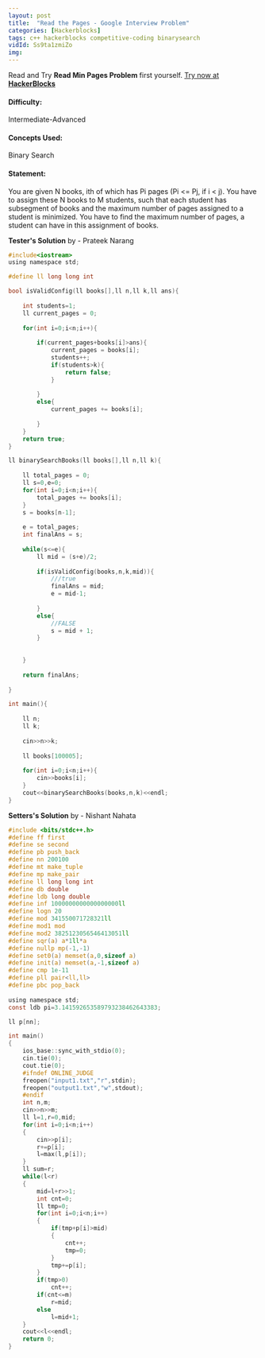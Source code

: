 ```yaml
---
layout: post
title:  "Read the Pages - Google Interview Problem"
categories: [Hackerblocks]
tags: c++ hackerblocks competitive-coding binarysearch
vidId: Ss9ta1zmiZo
img: 
---
```




Read and Try **Read Min Pages Problem** first yourself.
[Try now at **HackerBlocks**](https://hack.codingblocks.com/contests/c/66/408)


#### **Difficulty**: 
Intermediate-Advanced

#### **Concepts Used**:
Binary Search

#### **Statement**:
You are given N books, ith of which has Pi pages (Pi <= Pj, if i < j). You have to assign these N books to M students, such that each student has subsegment of books and the maximum number of pages assigned to a student is minimized.
You have to find the maximum number of pages, a student can have in this assignment of books.

**Tester's Solution**
by - Prateek Narang

```c
#include<iostream>
using namespace std;

#define ll long long int

bool isValidConfig(ll books[],ll n,ll k,ll ans){
        
    int students=1;
    ll current_pages = 0;
    
    for(int i=0;i<n;i++){
        
        if(current_pages+books[i]>ans){
            current_pages = books[i];
            students++;
            if(students>k){
                return false;
            }
            
        }
        else{
            current_pages += books[i];
            
        }
    }
    return true;
}

ll binarySearchBooks(ll books[],ll n,ll k){
    
    ll total_pages = 0;
    ll s=0,e=0;
    for(int i=0;i<n;i++){
        total_pages += books[i];
    }
    s = books[n-1];
    
    e = total_pages;
    int finalAns = s;
    
    while(s<=e){
        ll mid = (s+e)/2;
        
        if(isValidConfig(books,n,k,mid)){
            ///true
            finalAns = mid;
            e = mid-1;
            
        }
        else{
            //FALSE
            s = mid + 1;
        }
        
        
    }
    
    return finalAns;
    
}

int main(){
    
    ll n;
    ll k;
    
    cin>>n>>k;
    
    ll books[100005];
    
    for(int i=0;i<n;i++){
        cin>>books[i];
    }
    cout<<binarySearchBooks(books,n,k)<<endl; 
}


```


**Setters's Solution**
by - Nishant Nahata
```c
#include <bits/stdc++.h>
#define ff first
#define se second
#define pb push_back
#define nn 200100
#define mt make_tuple
#define mp make_pair
#define ll long long int
#define db double
#define ldb long double
#define inf 1000000000000000000ll
#define logn 20
#define mod 341550071728321ll
#define mod1 mod
#define mod2 3825123056546413051ll
#define sqr(a) a*1ll*a
#define nullp mp(-1,-1)
#define set0(a) memset(a,0,sizeof a)
#define init(a) memset(a,-1,sizeof a)
#define cmp 1e-11
#define pll pair<ll,ll>
#define pbc pop_back
 
using namespace std;
const ldb pi=3.141592653589793238462643383;

ll p[nn];

int main()
{
    ios_base::sync_with_stdio(0);
    cin.tie(0);
    cout.tie(0);
    #ifndef ONLINE_JUDGE
    freopen("input1.txt","r",stdin);
    freopen("output1.txt","w",stdout);
    #endif
    int n,m;
    cin>>n>>m;
    ll l=1,r=0,mid;
    for(int i=0;i<n;i++)
    {
        cin>>p[i];
        r+=p[i];
        l=max(l,p[i]);
    }
    ll sum=r;
    while(l<r)
    {
        mid=l+r>>1;
        int cnt=0;
        ll tmp=0;
        for(int i=0;i<n;i++)
        {
            if(tmp+p[i]>mid)
            {
                cnt++;
                tmp=0;
            }
            tmp+=p[i];
        }
        if(tmp>0)
            cnt++;
        if(cnt<=m)
            r=mid;
        else
            l=mid+1;
    }
    cout<<l<<endl;
    return 0;
}



```



